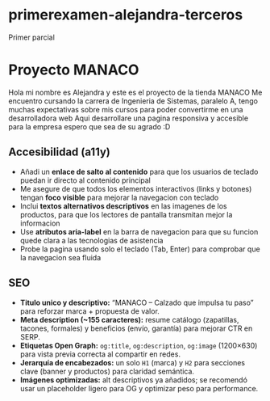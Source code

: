 # primerexamen-alejandra-terceros
Primer parcial 
# Proyecto MANACO
Hola mi nombre es Alejandra y este es el proyecto de la tienda MANACO 
Me encuentro cursando la carrera de Ingenieria de Sistemas, paralelo A, tengo muchas expectativas sobre mis cursos para poder convertirme en una desarrolladora web 
Aqui desarrollare una pagina responsiva y accesible para la empresa espero que sea de su agrado :D

## Accesibilidad (a11y)

- Añadi un **enlace de salto al contenido** para que los usuarios de teclado puedan ir directo al contenido principal  
- Me asegure de que todos los elementos interactivos (links y botones) tengan **foco visible** para mejorar la navegacion con teclado  
- Inclui **textos alternativos descriptivos** en las imagenes de los productos, para que los lectores de pantalla transmitan mejor la informacion  
- Use **atributos aria-label** en la barra de navegacion para que su funcion quede clara a las tecnologias de asistencia  
- Probe la pagina usando solo el teclado (Tab, Enter) para comprobar que la navegacion sea fluida  


## SEO
- **Titulo unico y descriptivo:** “MANACO – Calzado que impulsa tu paso” para reforzar marca + propuesta de valor.
- **Meta description (~155 caracteres):** resume catálogo (zapatillas, tacones, formales) y beneficios (envío, garantía) para mejorar CTR en SERP.
- **Etiquetas Open Graph:** `og:title`, `og:description`, `og:image` (1200×630) para vista previa correcta al compartir en redes.
- **Jerarquía de encabezados:** un solo `H1` (marca) y `H2` para secciones clave (banner y productos) para claridad semántica.
- **Imágenes optimizadas:** alt descriptivos ya añadidos; se recomendó usar un placeholder ligero para OG y optimizar peso para performance.
